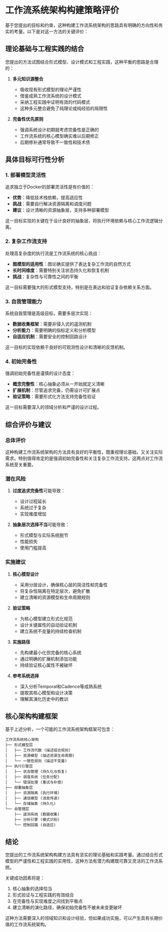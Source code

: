 # 工作流系统架构构建策略评价

基于您提出的目标和约束，这种构建工作流系统架构的思路具有明确的方向性和务实的考量。以下是对这一方法的关键评价：

## 理论基础与工程实践的结合

您提出的方法试图结合形式模型、设计模式和工程实践，这种平衡的思路是合理的：

1. **多元知识源整合**
   - 吸收现有形式模型的理论严谨性
   - 借鉴成熟工作流系统的设计模式
   - 采纳工程实践中证明有效的代码模式
   - 这种多元整合避免了纯理论或纯经验的局限性

2. **完备性优先原则**
   - 强调系统设计初期就考虑完备性是正确的
   - 工作流系统的核心模型确实难以后期修正
   - 后期修补通常导致不一致性和技术债

## 具体目标可行性分析

### 1. 部署模型灵活性

追求独立于Docker的部署灵活性是有价值的：

- **优势**：降低技术栈依赖，提高适应性
- **挑战**：需要自行解决资源隔离和调度问题
- **建议**：设计清晰的资源抽象层，支持多种部署模型

这一目标实现的关键在于设计良好的抽象层，将执行环境依赖与核心工作流逻辑分离。

### 2. 复杂工作流支持

处理高复杂度的执行流是工作流系统的核心挑战：

- **图模型的适用性**：图论确实提供了表达复杂工作流的自然方式
- **长时间维度**：需要特别关注状态持久化和恢复机制
- **挑战**：复杂性与可靠性之间的平衡

这一目标需要强大的形式模型支持，特别是在表达和验证复杂依赖关系方面。

### 3. 自我管理能力

系统自我管理是高级目标，需要多层次实现：

- **数据收集框架**：需要非侵入式的遥测机制
- **分析能力**：需要明确的指标定义和分析模型
- **自适应机制**：需要安全的控制回路设计

这一目标的实现依赖于良好的可观测性设计和清晰的反馈机制。

### 4. 初始完备性

强调初始完备性是谨慎的设计态度：

- **概念完整性**：核心抽象必须从一开始就定义清晰
- **扩展机制**：尽管追求完备，仍需设计可扩展点
- **验证策略**：需要形式化方法支持完备性验证

这一目标需要深入的领域分析和严谨的设计过程。

## 综合评价与建议

### 总体评价

这种构建工作流系统架构的方法具有良好的平衡性，既重视理论基础，又关注实际需求。特别值得肯定的是强调初始完备性和关注复杂工作流支持，这两点对工作流系统至关重要。

### 潜在风险

1. **过度追求完备性**可能导致：
   - 设计过程延长
   - 系统过于复杂
   - 实现难度增加

2. **抽象层次选择不当**可能导致：
   - 形式模型与实际系统脱节
   - 性能损失
   - 使用门槛提高

### 实施建议

1. **核心模型设计**
   - 采用分层设计，确保核心层的简洁性和完备性
   - 将复杂性隔离在特定层次，避免扩散
   - 建立清晰的资源模型和生命周期规则

2. **验证策略**
   - 为核心模型建立形式化规范
   - 设计关键属性的自动验证机制
   - 建立系统不变量的持续检查机制

3. **实施路径**
   - 先构建最小化但完备的核心系统
   - 通过明确的扩展机制添加功能
   - 持续验证核心属性不被破坏

4. **参考系统选择**
   - 深入分析Temporal和Cadence等成熟系统
   - 提取其核心模型和设计决策
   - 理解其演化历史中的教训

## 核心架构构建框架

基于上述分析，一个可能的工作流系统架构框架可包含：

```text
工作流系统核心架构
├── 形式模型层
│   ├── 工作流代数 (描述组合规则)
│   ├── 资源模型 (描述资源生命周期)
│   └── 一致性规则 (描述不变量)
├── 执行引擎层
│   ├── 状态管理 (持久化与恢复)
│   ├── 调度系统 (任务分配)
│   └── 错误处理 (重试与补偿)
├── 部署抽象层
│   ├── 资源隔离 (执行环境)
│   ├── 通信模型 (消息传递)
│   └── 存储抽象 (持久化)
└── 自管理层
    ├── 遥测系统 (数据收集)
    ├── 分析引擎 (模式识别)
    └── 控制回路 (自适应)

```

## 结论

您提出的工作流系统架构构建方法具有坚实的理论基础和实践考量。通过结合形式模型的严谨性和工程实践的实用性，这种方法有潜力构建既可靠又灵活的工作流系统。

关键成功因素将是：

1. 核心抽象的选择恰当
2. 形式验证与工程实践的有效结合
3. 在完备性与实现难度之间找到平衡点
4. 建立清晰的演化路径，确保初始完备性不被未来变更破坏

这种方法需要深入的领域知识和设计经验，但如果成功实施，可以产生具有长期价值的工作流系统架构。

